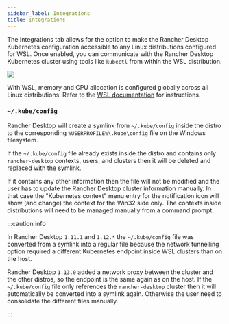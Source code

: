 ```yaml
---
sidebar_label: Integrations
title: Integrations
---
```


<head>
  <link rel="canonical" href="https://docs.rancherdesktop.io/ui/preferences/wsl/integrations"/>
</head>

The Integrations tab allows for the option to make the Rancher Desktop Kubernetes configuration accessible to any Linux distributions configured for WSL. Once enabled, you can communicate with the Rancher Desktop Kubernetes cluster using tools like `kubectl` from within the WSL distribution.

![](https://suse-rancher-media.s3.amazonaws.com/desktop/v1.16/preferences/Windows_wsl_tabIntegrations.png)

With WSL, memory and CPU allocation is configured globally across all Linux distributions. Refer to the [WSL documentation] for instructions.

[WSL documentation]:
https://docs.microsoft.com/en-us/windows/wsl/wsl-config#options-for-wslconfig

### `~/.kube/config`

Rancher Desktop will create a symlink from `~/.kube/config` inside the distro to the corresponding `%USERPROFILE%\.kube\config` file on the Windows filesystem.

If the `~/.kube/config` file already exists inside the distro and contains only `rancher-desktop` contexts, users, and clusters then it will be deleted and replaced with the symlink.

If it contains any other information then the file will not be modified and the user has to update the Rancher Desktop cluster information manually. In that case the "Kubernetes context" menu entry for the notification icon will show (and change) the context for the Win32 side only. The contexts inside distributions will need to be managed manually from a command prompt.

:::caution info

In Rancher Desktop `1.11.1` and `1.12.*` the `~/.kube/config` file was converted from a symlink into a regular file because the network tunnelling option required a different Kubernetes endpoint inside WSL clusters than on the host.

Rancher Desktop `1.13.0` added a network proxy between the cluster and the other distros, so the endpoint is the same again as on the host. If the `~/.kube/config` file only references the `rancher-desktop` cluster then it will automatically be converted into a symlink again. Otherwise the user need to consolidate the different files manually. 

:::
